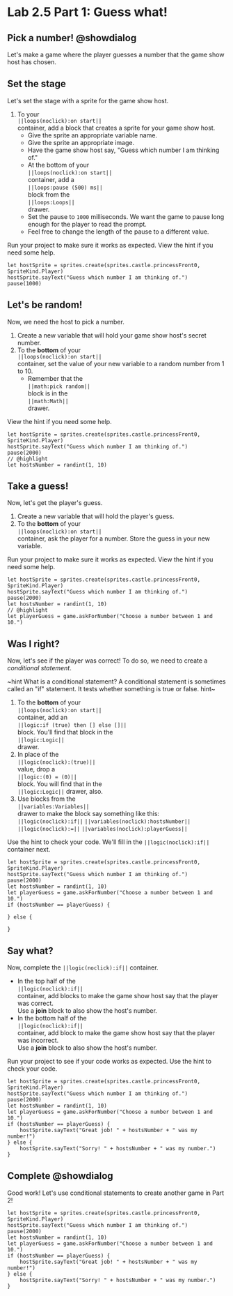# Lab 2.5 Part 1: Guess what!

## Pick a number! @showdialog

Let's make a game where the player guesses a number that the game show host
has chosen.

## Set the stage

Let's set the stage with a sprite for the game show host.

1.  To your   
``||loops(noclick):on start||``   
container, add a block that creates a
sprite for your game show host.
    -   Give the sprite an appropriate variable name.
    -   Give the sprite an appropriate image.
    -   Have the game show host say,
        "Guess which number I am thinking of."
    -    At the bottom of your   
    ``||loops(noclick):on start||``   
    container, add a   
    ``||loops:pause (500) ms||``   
    block from the   
    ``||loops:Loops||``   
    drawer.
    -   Set the pause to `1000` milliseconds. We want the game to pause
        long enough for the player to read the prompt.
    -   Feel free to change the length of the pause to a different value.

Run your project to make sure it works as expected.
View the hint if you need some help.

```blocks
let hostSprite = sprites.create(sprites.castle.princessFront0, SpriteKind.Player)
hostSprite.sayText("Guess which number I am thinking of.")
pause(1000)
```

## Let's be random!

Now, we need the host to pick a number.

1.  Create a new variable that will hold your game show host's secret number.
1.  To the **bottom** of your   
``||loops(noclick):on start||``   
container,
set the value of your new variable to a random number from 1 to 10.
    -   Remember that the   
    ``||math:pick random||``   
    block is in the   
    ``||math:Math||``   
    drawer.

View the hint if you need some help.

```blocks
let hostSprite = sprites.create(sprites.castle.princessFront0, SpriteKind.Player)
hostSprite.sayText("Guess which number I am thinking of.")
pause(2000)
// @highlight
let hostsNumber = randint(1, 10)
```

## Take a guess!

Now, let's get the player's guess.

1.   Create a new variable that will hold the player's guess.
1.   To the **bottom** of your  
``||loops(noclick):on start||``   
container, ask the player for a number.
Store the guess in your new variable.

Run your project to make sure it works as expected.
View the hint if you need some help.

```blocks
let hostSprite = sprites.create(sprites.castle.princessFront0, SpriteKind.Player)
hostSprite.sayText("Guess which number I am thinking of.")
pause(2000)
let hostsNumber = randint(1, 10)
// @highlight
let playerGuess = game.askForNumber("Choose a number between 1 and 10.")
```

## Was I right?

Now, let's see if the player was correct! To do so, we need to create a
*conditional statement*.

~hint What is a conditional statement?
A conditional statement is sometimes called an "if" statement.
It tests whether something is true or false.
hint~

1.   To the **bottom** of your   
``||loops(noclick):on start||``   
container,
add an   
``||logic:if (true) then [] else []||``   
block. You'll find that block in the   
``||logic:Logic||``   
drawer.
1.   In place of the   
``||logic(noclick):(true)||``   
value, drop a   
``||logic:(0) = (0)||``   
block. You will find that in the   
``||logic:Logic||`` drawer, also.
1.   Use blocks from the   
``||variables:Variables||``   
drawer to make the
block say something like this:   
``||logic(noclick):if||`` ``||variables(noclick):hostsNumber||``
``||logic(noclick):=||`` ``||variables(noclick):playerGuess||``

Use the hint to check your code. We'll fill in the
``||logic(noclick):if||``
container next.

```blocks
let hostSprite = sprites.create(sprites.castle.princessFront0, SpriteKind.Player)
hostSprite.sayText("Guess which number I am thinking of.")
pause(2000)
let hostsNumber = randint(1, 10)
let playerGuess = game.askForNumber("Choose a number between 1 and 10.")
if (hostsNumber == playerGuess) {

} else {

}
```

## Say what?

Now, complete the ``||logic(noclick):if||`` container.

-    In the top half of the   
``||logic(noclick):if||``   
container, add blocks to make the game show host
say that the player was correct.   
Use a **join** block to also show the host's number.
-    In the bottom half of the   
``||logic(noclick):if||``   
container, add block to make the game show host
say that the player was incorrect.   
Use a **join** block to also show the host's number.

Run your project to see if your code works as expected.
Use the hint to check your code.

```blocks
let hostSprite = sprites.create(sprites.castle.princessFront0, SpriteKind.Player)
hostSprite.sayText("Guess which number I am thinking of.")
pause(2000)
let hostsNumber = randint(1, 10)
let playerGuess = game.askForNumber("Choose a number between 1 and 10.")
if (hostsNumber == playerGuess) {
    hostSprite.sayText("Great job! " + hostsNumber + " was my number!")
} else {
    hostSprite.sayText("Sorry! " + hostsNumber + " was my number.")
}
```

## Complete @showdialog

Good work! Let's use conditional statements to create another game in Part 2!

```ghost
let hostSprite = sprites.create(sprites.castle.princessFront0, SpriteKind.Player)
hostSprite.sayText("Guess which number I am thinking of.")
pause(2000)
let hostsNumber = randint(1, 10)
let playerGuess = game.askForNumber("Choose a number between 1 and 10.")
if (hostsNumber == playerGuess) {
    hostSprite.sayText("Great job! " + hostsNumber + " was my number!")
} else {
    hostSprite.sayText("Sorry! " + hostsNumber + " was my number.")
}
```
